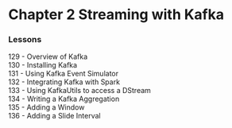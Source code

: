 # Chapter 2 Streaming with Kafka

### Lessons
129 - Overview of Kafka<br>
130 - Installing Kafka <br>
131 - Using Kafka Event Simulator<br>
132 - Integrating Kafka with Spark<br>
133 - Using KafkaUtils to access a DStream<br>
134 - Writing a Kafka Aggregation<br>
135 - Adding a Window<br>
136 - Adding a Slide Interval<br>